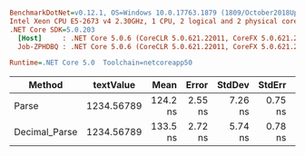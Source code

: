 ``` ini

BenchmarkDotNet=v0.12.1, OS=Windows 10.0.17763.1879 (1809/October2018Update/Redstone5)
Intel Xeon CPU E5-2673 v4 2.30GHz, 1 CPU, 2 logical and 2 physical cores
.NET Core SDK=5.0.203
  [Host]     : .NET Core 5.0.6 (CoreCLR 5.0.621.22011, CoreFX 5.0.621.22011), X64 RyuJIT
  Job-ZPHDBQ : .NET Core 5.0.6 (CoreCLR 5.0.621.22011, CoreFX 5.0.621.22011), X64 RyuJIT

Runtime=.NET Core 5.0  Toolchain=netcoreapp50  

```
|        Method |  textValue |     Mean |   Error |  StdDev |  StdErr |      Min |      Max |   Median | Ratio | MannWhitney(5%) | RatioSD |
|-------------- |----------- |---------:|--------:|--------:|--------:|---------:|---------:|---------:|------:|---------------- |--------:|
|         Parse | 1234.56789 | 124.2 ns | 2.55 ns | 7.26 ns | 0.75 ns | 112.0 ns | 143.4 ns | 123.1 ns |  1.00 |            Base |    0.00 |
| Decimal_Parse | 1234.56789 | 133.5 ns | 2.72 ns | 5.74 ns | 0.78 ns | 124.1 ns | 145.4 ns | 133.0 ns |  1.07 |          Slower |    0.07 |
